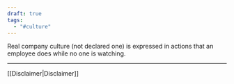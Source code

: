 ```yaml
---
draft: true
tags:
  - "#culture"
---
```


Real company culture (not declared one) is expressed in actions that an employee does while no one is watching.

---
[[Disclaimer|Disclaimer]]
